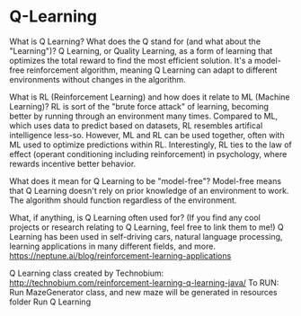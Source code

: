 # Q-Learning

What is Q Learning? What does the Q stand for (and what about the "Learning")?
Q Learning, or Quality Learning, as a form of learning that optimizes the total reward to find the most efficient solution. It's a model-free reinforcement algorithm, meaning Q Learning can adapt to different environments without changes in the algorithm.

What is RL (Reinforcement Learning) and how does it relate to ML (Machine Learning)?
RL is sort of the "brute force attack" of learning, becoming better by running through an environment many times. Compared to ML, which uses data to predict based on datasets, RL resembles artifical intelligence less-so. However, ML and RL can be used together, often with ML used to optimize predictions within RL. Interestingly, RL ties to the law of effect (operant conditioning including reinforcement) in psychology, where rewards incentive better behavior.

What does it mean for Q Learning to be "model-free"?
Model-free means that Q Learning doesn't rely on prior knowledge of an environment to work. The algorithm should function regardless of the environment.

What, if anything, is Q Learning often used for? (If you find any cool projects or research relating to Q Learning, feel free to link them to me!)
Q Learning has been used in self-driving cars, natural language processing, learning applications in many different fields, and more. https://neptune.ai/blog/reinforcement-learning-applications


Q Learning class created by Technobium: http://technobium.com/reinforcement-learning-q-learning-java/
To RUN:
Run MazeGenerator class, and new maze will be generated in resources folder
Run Q Learning
